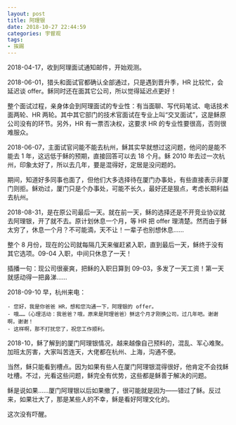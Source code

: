 ```yaml
---
layout: post
title: 阿理银
date: 2018-10-27 22:44:59
categories: 宇督观
tags:
- 挨踢
---
```

2018-04-17，收到阿理面试通知邮件，开始观测。

2018-06-01，猎头和面试官都确认全部通过，只是遇到晋升季，HR 比较忙，会延迟谈 offer。稣同时还在面其它公司，所以觉得延迟点更好！

整个面试过程，亲身体会到阿理面试的专业性：有当面聊、写代码笔试、电话技术面两轮、HR 两轮。其中其它部门的技术官面试在专业上叫“交叉面试”，这是稣原公司没有的环节。另外，HR 有一票否决权，这要求 HR 的专业性要很高，否则很难服众。

2018-06-07，主面试官问能不能去杭州，稣其实早就想过这问题，他问的是能不能去 1 年，这远低于稣的预期，直接回答可以去 18 个月。稣 2010 年去过一次杭州，印象太好了，所以去几年，要是混得好，定居是没问题的。

期间，知道好多同事也面了，但他们大多选择待在厦门办事处，有些直接表示非厦门则拒。稣劝过，厦门只是个办事处，可能不长久，最好还是狠点，考虑长期利益去杭州。

2018-08-31，是在原公司最后一天。就在前一天，稣的选择还是不开竞业协议就去阿理银，开了就不去。原计划休息一个月，等 HR 把 offer 理清楚。然而由于稣太穷了，休息一个月？不可能滴，天不让！一辈子也别想休息……

整个 8 月份，现在的公司就每隔几天来催赶紧入职，直到最后一天，稣终于没有其它选项。09-04 入职，中间只休息了一天！

插播一句：现公司很豪爽，把稣的入职日算到 09-03，多发了一天工资！第一天就感动得一把鼻涕……

2018-09-10 早，杭州来电：

	- 您好，我是你爸爸 HR，想和您沟通一下，阿理银的 offer。
	- 哦……（心理活动：我爸爸？哦，原来是阿理爸爸）稣这个月才刚换公司，过几年吧。谢谢啊，谢谢！
	- 这样啊，那不打扰您了，祝您工作顺利。

2018-10，稣了解到的厦门阿理银情况，越来越像自己预料的，混乱、军心难聚。加班太厉害，大家叫苦连天，大佬都在杭州、上海，沟通不便。

当然，稣只能看到槽点。因为如果有些人在厦门阿理银混得很好，他肯定不会找稣吐槽。不过，光看这些问题，稣完全有优势，这些都是稣善于解决的问题。

稣是说如果……厦门阿理银以后如果撤了，很可能就是因为——错过了稣。反过来，如果壮大了，那是某些人的不幸，稣是看好阿理文化的。

这次没有吓醒。